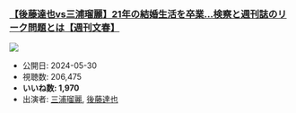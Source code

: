 ### [【後藤達也vs三浦瑠麗】21年の結婚生活を卒業…検察と週刊誌のリーク問題とは【週刊文春】](https://www.youtube.com/watch?v=LVpT0cUUBvo)
[![](https://img.youtube.com/vi/LVpT0cUUBvo/sddefault.jpg)](https://www.youtube.com/watch?v=LVpT0cUUBvo)
-   公開日: 2024-05-30
-   視聴数: 206,475
-   **いいね数: 1,970**
-   出演者: [三浦瑠麗](/rehacq_fan/people/三浦瑠麗 "wikilink"), [後藤達也](/rehacq_fan/people/後藤達也 "wikilink")
